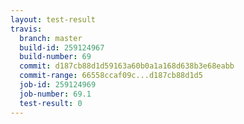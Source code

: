 ```yaml
---
layout: test-result
travis:
  branch: master
  build-id: 259124967
  build-number: 69
  commit: d187cb88d1d59163a60b0a1a168d638b3e68eabb
  commit-range: 66558ccaf09c...d187cb88d1d5
  job-id: 259124969
  job-number: 69.1
  test-result: 0
---
```

